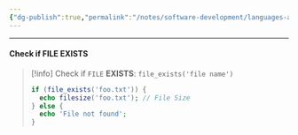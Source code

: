 ```yaml
---
{"dg-publish":true,"permalink":"/notes/software-development/languages-and-frameworks/web-development/backend/php/01-procedural/05-files/file-exis-tence/","tags":["programming","php","webdevelopment","backend"],"created":"2025-07-13T15:24:51.321+08:00"}
---
```



--- 
#### Check if FILE EXISTS
>[!info] Check if `FILE` __EXISTS__:
>`file_exists('file name')`
>```php
>if (file_exists('foo.txt')) {
>	echo filesize('foo.txt'); // File Size
>} else {
>	echo 'File not found';
>}
>```

